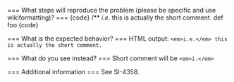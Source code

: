 === What steps will reproduce the problem (please be specific and use wikiformatting)? ===
{code}
/** <em>i.e.</em> this is actually the short comment.
def foo
{code} 

=== What is the expected behavior? ===
HTML output: `<em>i.e.</em> this is actually the short comment.` 


=== What do you see instead? ===
Short comment will be `<em>i.</em>`

=== Additional information ===
See SI-4358.


